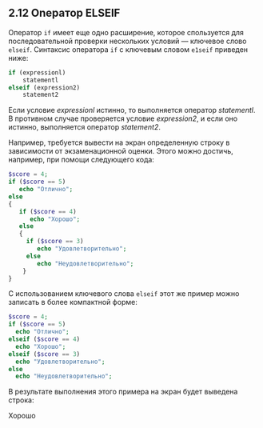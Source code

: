 ## 2.12 Onepaтор ELSEIF
Оператор `if` имеет еще одно расширение, которое спользуется для 
последовательной проверки нескольких условий — ключевое слово `elseif`. Синтаксис
оператора `if` с ключевым словом `е1seif` приведен ниже:
```php
if (expressionl)
    statementl
elseif (expression2)
    statement2
```
Если условие *expressionl* истинно, то выполняется оператор *statementl*.
В противном случае проверяется условие *expression2*, и если оно истинно, 
выполняется оператор *statement2*.

Например, требуется вывести на экран определенную строку в зависимости
от экзаменационной оценки. Этого можно достичь, например, при помощи
следующего кода:
```php
$score = 4;
if ($score == 5)
   echo "Отлично";
else
{
   if ($score == 4)
      echo "Хорошо";
   else
   {
     if ($score == 3)
        echo "Удовлетворительно";
     else
        echo "Неудовлетворительно";
    }
}
```
С использованием ключевого слова `elseif` этот же пример можно записать
в более компактной форме:
```php  
$score = 4;
if ($score == 5)
  echo "Отлично";
elseif ($score == 4)
  echo "Хорошо";
elseif ($score == 3)
  echo "Удовлетворительно";
else
  echo "Неудовлетворительно";
```  
В результате выполнения этого примера на экран будет выведена строка:  

Хорошо
